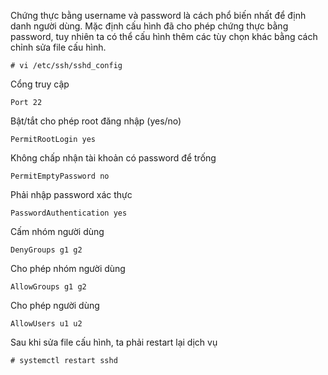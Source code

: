 Chứng thực bằng username và password là cách phổ biến nhất để định danh người dùng. Mặc định cấu hình đã cho phép chứng thực bằng password, tuy nhiên ta có thể cấu hình thêm các tùy chọn khác bằng cách chỉnh sửa file cấu hình.

	# vi /etc/ssh/sshd_config 
	
Cổng truy cập 

	Port 22
	
Bật/tắt cho phép root đăng nhập (yes/no)

	PermitRootLogin yes
	
Không chấp nhận tài khoản có password để trống 

	PermitEmptyPassword no

Phải nhập password xác thực

	PasswordAuthentication yes

Cấm nhóm người dùng

	DenyGroups g1 g2
	
Cho phép nhóm người dùng
	
	AllowGroups g1 g2
	
Cho phép người dùng

	AllowUsers u1 u2 
	
Sau khi sửa file cấu hình, ta phải restart lại dịch vụ 

	# systemctl restart sshd


	
